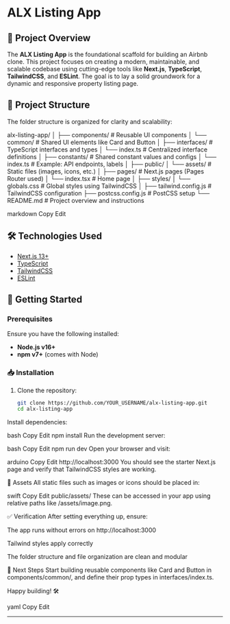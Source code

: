 # ALX Listing App

## 📌 Project Overview

The **ALX Listing App** is the foundational scaffold for building an Airbnb clone. This project focuses on creating a modern, maintainable, and scalable codebase using cutting-edge tools like **Next.js**, **TypeScript**, **TailwindCSS**, and **ESLint**. The goal is to lay a solid groundwork for a dynamic and responsive property listing page.

## 🧱 Project Structure

The folder structure is organized for clarity and scalability:

alx-listing-app/
│
├── components/ # Reusable UI components
│ └── common/ # Shared UI elements like Card and Button
│
├── interfaces/ # TypeScript interfaces and types
│ └── index.ts # Centralized interface definitions
│
├── constants/ # Shared constant values and configs
│ └── index.ts # Example: API endpoints, labels
│
├── public/
│ └── assets/ # Static files (images, icons, etc.)
│
├── pages/ # Next.js pages (Pages Router used)
│ └── index.tsx # Home page
│
├── styles/
│ └── globals.css # Global styles using TailwindCSS
│
├── tailwind.config.js # TailwindCSS configuration
├── postcss.config.js # PostCSS setup
└── README.md # Project overview and instructions

markdown
Copy
Edit

## 🛠️ Technologies Used

- [Next.js 13+](https://nextjs.org/)
- [TypeScript](https://www.typescriptlang.org/)
- [TailwindCSS](https://tailwindcss.com/)
- [ESLint](https://eslint.org/)

## 🚀 Getting Started

### Prerequisites

Ensure you have the following installed:

- **Node.js v16+**
- **npm v7+** (comes with Node)

### 📥 Installation

1. Clone the repository:
   ```bash
   git clone https://github.com/YOUR_USERNAME/alx-listing-app.git
   cd alx-listing-app
Install dependencies:

bash
Copy
Edit
npm install
Run the development server:

bash
Copy
Edit
npm run dev
Open your browser and visit:

arduino
Copy
Edit
http://localhost:3000
You should see the starter Next.js page and verify that TailwindCSS styles are working.

📁 Assets
All static files such as images or icons should be placed in:

swift
Copy
Edit
public/assets/
These can be accessed in your app using relative paths like /assets/image.png.

✅ Verification
After setting everything up, ensure:

The app runs without errors on http://localhost:3000

Tailwind styles apply correctly

The folder structure and file organization are clean and modular

🧪 Next Steps
Start building reusable components like Card and Button in components/common/, and define their prop types in interfaces/index.ts.

Happy building! 🛠️

yaml
Copy
Edit

---

